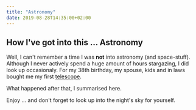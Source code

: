 ```yaml
---
title: "Astronomy"
date: 2019-08-28T14:35:00+02:00
---
```


## How I've got into this ... Astronomy
Well, I can't remember a time I was **not** into astronomy (and space-stuff). Although I never actively spend a huge amount of hours stargazing, I did look up occasionaly. For my 38th birthday, my spouse, kids and in laws bought me my first [telescope](https://www.meade.com/infinity-102mm-altazimuth-refractor.html).

What happened after that, I summarised here.

Enjoy ... and don't forget to look up into the night's sky for yourself.

